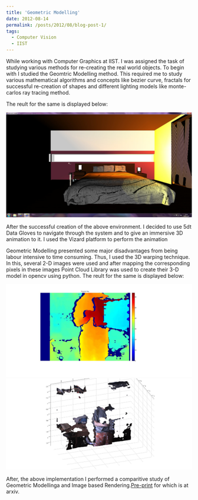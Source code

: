 ```yaml
---
title: 'Geometric Modelling'
date: 2012-08-14
permalink: /posts/2012/08/blog-post-1/
tags:
  - Computer Vision
  - IIST
---
```


While working with Computer Graphics at IIST. I was assigned the task of studying various methods for re-creating the real world objects. To begin with I studied the Geomtric Modelling method. This required me to study various mathematical algorithms and concepts like bezier curve, fractals for successful re-creation of shapes and different lighting models like monte-carlos ray tracing method.

The reult for the same is displayed below:

![Image created using geometric modeling](/images/model2.jpg)


After the successful creation of the above environment. I decided to use 5dt Data Gloves to navigate through the system and to give an immersive 3D animation to it. I used the Vizard platform to perform the animation

Geometric Modelling presented some major disadvantages from being labour intensive to time consuming. Thus, I used the 3D warping technique. In this, several 2-D images were used and after mapping the corresponding pixels in these images Point Cloud Library was used to create their 3-D model in opencv using python. The reult for the same is displayed below:

![Image Based Rendering 3d Warping technique](/images/disp.jpg)
![Image Based Rendering 3d Warping technique](/images/cloud1.jpg)


After, the above implementation I performed a comparitive study of Geometric Modellinga and Image based Rendering.<a href="http://arxiv.org/abs/1409.5024">Pre-print</a> for which is at arxiv. 






<!-- Headings are cool
======

You can have many headings
======

Aren't headings cool?
------ -->